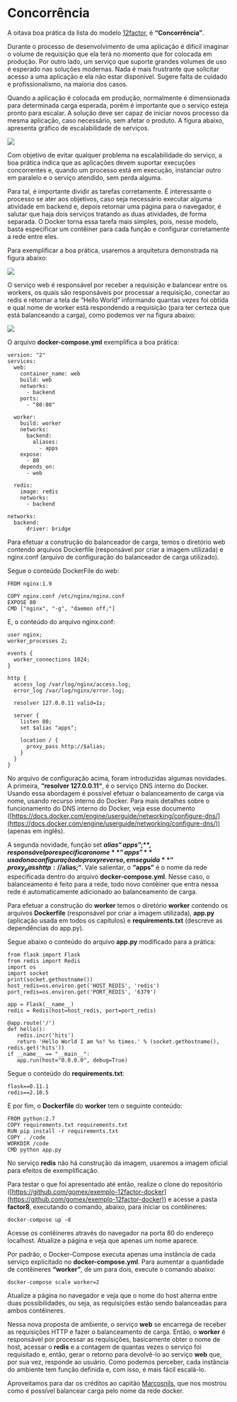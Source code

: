 # Concorrência

A oitava boa prática da lista do modelo [12factor](https://12factor.net/pt_br/), é **“Concorrência”**.

Durante o processo de desenvolvimento de uma aplicação é difícil imaginar o volume de requisição que ela terá no momento que for colocada em produção. Por outro lado, um serviço que suporte grandes volumes de uso é esperado nas soluções modernas. Nada é mais frustrante que solicitar acesso a uma aplicação e ela não estar disponível. Sugere falta de cuidado e profissionalismo, na maioria dos casos.

Quando a aplicação é colocada em produção, normalmente é dimensionada para determinada carga esperada, porém é importante que o serviço esteja pronto para escalar. A solução deve ser capaz de iniciar novos processo da mesma aplicação, caso necessário, sem afetar o produto. A figura abaixo, apresenta gráfico de escalabilidade de serviços.

![](images/concorrencia1.png)

Com objetivo de evitar qualquer problema na escalabilidade do serviço, a boa prática indica que as aplicações devem suportar execuções concorrentes e, quando um processo está em execução, instanciar outro em paralelo e o serviço atendido, sem perda alguma.

Para tal, é importante dividir as tarefas corretamente. É interessante o processo se ater aos objetivos, caso seja necessário executar alguma atividade em backend e, depois retornar uma página para o navegador, é salutar que haja dois serviços tratando as duas atividades, de forma separada. O Docker torna essa tarefa mais simples, pois, nesse modelo, basta especificar um contêiner para cada função e configurar corretamente a rede entre eles.

Para exemplificar a boa prática, usaremos a arquitetura demonstrada na figura abaixo:

![](images/concorrencia2.png)

O serviço web é responsável por receber a requisição e balancear entre os workers, os quais são responsáveis por processar a requisição, conectar ao redis e retornar a tela de “Hello World” informando quantas vezes foi obtida e qual nome de worker está respondendo a requisição (para ter certeza que está balanceando a carga), como podemos ver na figura abaixo:

![](images/concorrencia3.png)

O arquivo **docker-compose.yml** exemplifica a boa prática:

```
version: "2"
services:
  web:
    container_name: web
    build: web
    networks:
      - backend
    ports:
      - "80:80"

  worker:
    build: worker
    networks:
      backend:
        aliases:
          - apps
    expose:
      - 80
    depends_on:
      - web

  redis:
    image: redis
    networks:
      - backend

networks:
  backend:
      driver: bridge
```

Para efetuar a construção do balanceador de carga, temos o diretório web contendo arquivos Dockerfile (responsável por criar a imagem utilizada) e nginx.conf (arquivo de configuração do balanceador de carga utilizado).

Segue o conteúdo DockerFile do web:

```
FROM nginx:1.9

COPY nginx.conf /etc/nginx/nginx.conf
EXPOSE 80
CMD ["nginx", "-g", "daemon off;"]
```

E, o conteúdo do arquivo nginx.conf:

```
user nginx;
worker_processes 2;

events {
  worker_connections 1024;
}

http {
  access_log /var/log/nginx/access.log;
  error_log /var/log/nginx/error.log;

  resolver 127.0.0.11 valid=1s;

  server {
    listen 80;
    set $alias "apps";

    location / {
      proxy_pass http://$alias;
    }
  }
}
```

No arquivo de configuração acima, foram introduzidas algumas novidades. A primeira, **“resolver 127.0.0.11“**, é o serviço DNS interno do Docker. Usando essa abordagem é possível efetuar o balanceamento de carga via nome, usando recurso interno do Docker. Para mais detalhes sobre o funcionamento do DNS interno do Docker, veja esse documento ([https://docs.docker.com/engine/userguide/networking/configure-dns/](https://docs.docker.com/engine/userguide/networking/configure-dns/)) (apenas em inglês).

A segunda novidade, função set **$alias “apps”;**, responsável por especificar o nome **“apps”** usado na configuração do proxy reverso, em seguida **“proxy_pass http://$alias;“**. Vale salientar, o **“apps”** é o nome da rede especificada dentro do arquivo **docker-compose.yml**. Nesse caso, o balanceamento é feito para a rede, todo novo contêiner que entra nessa rede é automaticamente adicionado ao balanceamento de carga.

Para efetuar a construção do **worker** temos o diretório **worker**  contendo os arquivos **Dockerfile** (responsável por criar a imagem utilizada), **app.py** (aplicação usada em todos os capítulos) e **requirements.txt** (descreve as dependências do app.py).

Segue abaixo o conteúdo do arquivo **app.py** modificado para a prática:

```
from flask import Flask
from redis import Redis
import os
import socket
print(socket.gethostname())
host_redis=os.environ.get('HOST_REDIS', 'redis')
port_redis=os.environ.get('PORT_REDIS', '6379')

app = Flask(__name__)
redis = Redis(host=host_redis, port=port_redis)

@app.route('/')
def hello():
   redis.incr('hits')
   return 'Hello World I am %s! %s times.' % (socket.gethostname(), redis.get('hits'))
if __name__ == "__main__":
   app.run(host="0.0.0.0", debug=True)
```

Segue o conteúdo do **requirements.txt**:

```
flask==0.11.1
redis==2.10.5
```

E por fim, o **Dockerfile** do **worker** tem o seguinte conteúdo:

```
FROM python:2.7
COPY requirements.txt requirements.txt
RUN pip install -r requirements.txt
COPY . /code
WORKDIR /code
CMD python app.py
```

No serviço **redis** não há construção da imagem, usaremos a imagem oficial para efeitos de exemplificação.

Para testar o que foi apresentado até então, realize o clone do repositório ([https://github.com/gomex/exemplo-12factor-docker](https://github.com/gomex/exemplo-12factor-docker)) e acesse a pasta **factor8**, executando o comando, abaixo, para iniciar os contêineres:

```
docker-compose up -d
```

Acesse os contêineres através do navegador na porta 80 do endereço localhost. Atualize a página e veja que apenas um nome aparece.

Por padrão, o Docker-Compose executa apenas uma instância de cada serviço explicitado no **docker-compose.yml**. Para aumentar a quantidade de contêineres **“worker”**, de um para dois, execute o comando abaixo:

```
docker-compose scale worker=2
```

Atualize a página no navegador e veja que o nome do host alterna entre duas possibilidades, ou seja, as requisições estão sendo balanceadas para ambos contêineres.

Nessa nova proposta de ambiente, o serviço **web** se encarrega de receber as requisições HTTP e fazer o balanceamento de carga. Então, o **worker** é responsável por processar as requisições, basicamente obter o nome de host, acessar o **redis** e a contagem de quantas vezes o serviço foi requisitado e, então, gerar o retorno para devolvê-lo ao serviço **web** que, por sua vez, responde ao usuário. Como podemos perceber, cada instância do ambiente tem função definida e, com isso, é mais fácil escalá-lo.

Aproveitamos para dar os créditos ao capitão [Marcosnils](https://twitter.com/marcosnils), que nos mostrou como é possível balancear carga pelo nome da rede docker.
